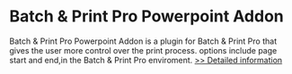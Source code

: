 # Batch & Print Pro Powerpoint Addon
Batch & Print Pro Powerpoint Addon is a plugin for Batch & Print Pro that gives the user more control over the print process. options include page start and end,in the Batch & Print Pro enviroment.
[>> Detailed information](https://secure.shareit.com/shareit/product.html?productid=300449492&affiliateid=200057808)